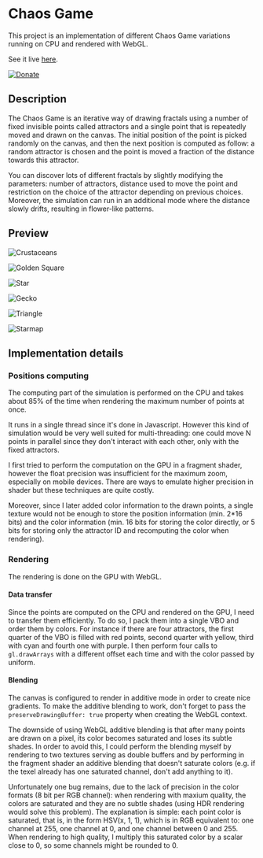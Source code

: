 # Chaos Game
This project is an implementation of different Chaos Game variations running on CPU and rendered with WebGL.

See it live [here](https://piellardj.github.io/chaos-game-webgl/?page%3Acanvas%3Afullscreen=true&page%3Acanvas%3Asidepane=true).

[![Donate](https://raw.githubusercontent.com/piellardj/piellardj.github.io/master/images/readme/donate-paypal.svg)](https://www.paypal.com/donate/?hosted_button_id=AF7H7GEJTL95E)

## Description

The Chaos Game is an iterative way of drawing fractals using a number of fixed invisible points called attractors and a single point that is repeatedly moved and drawn on the canvas. The initial position of the point is picked randomly on the canvas, and then the next position is computed as follow: a random attractor is chosen and the point is moved a fraction of the distance towards this attractor.

You can discover lots of different fractals by slightly modifying the parameters: number of attractors, distance used to move the point and restriction on the choice of the attractor depending on previous choices. Moreover, the simulation can run in an additional mode where the distance slowly drifts, resulting in flower-like patterns.

## Preview
![Crustaceans](src/resources/README/crustacean.png)

![Golden Square](src/resources/README/golden-square.png)

![Star](src/resources/README/star.png)

![Gecko](src/resources/README/gecko.png)

![Triangle](src/resources/README/triangle.png)

![Starmap](src/resources/README/starmap.png)

## Implementation details

### Positions computing
The computing part of the simulation is performed on the CPU and takes about 85% of the time when rendering the maximum number of points at once.

It runs in a single thread since it's done in Javascript. However this kind of simulation would be very well suited for multi-threading: one could move N points in parallel since they don't interact with each other, only with the fixed attractors.

I first tried to perform the computation on the GPU in a fragment shader, however the float precision was insufficient for the maximum zoom, especially on mobile devices. There are ways to emulate higher precision in shader but these techniques are quite costly.

Moreover, since I later added color information to the drawn points, a single texture would not be enough to store the position information (min. 2*16 bits) and the color information (min. 16 bits for storing the color directly, or 5 bits for storing only the attractor ID and recomputing the color when rendering).

### Rendering
The rendering is done on the GPU with WebGL.

#### Data transfer
Since the points are computed on the CPU and rendered on the GPU, I need to transfer them efficiently. To do so, I pack them into a single VBO and order them by colors. For instance if there are four attractors, the first quarter of the VBO is filled  with red points, second quarter with yellow, third with cyan and fourth one with purple. I then perform four calls to `gl.drawArrays` with a different offset each time and with the color passed by uniform.

#### Blending
The canvas is configured to render in additive mode in order to create nice gradients. To make the additive blending to work, don't forget to pass the `preserveDrawingBuffer: true` property when creating the WebGL context.

The downside of using WebGL additive blending is that after many points are drawn on a pixel, its color becomes saturated and loses its subtle shades. In order to avoid this, I could perform the blending myself by rendering to two textures serving as double buffers and by  performing in the fragment shader an additive blending that doesn't saturate colors (e.g. if the texel already has one saturated channel, don't add anything to it).

Unfortunately one bug remains, due to the lack of precision in the color formats (8 bit per RGB channel): when rendering with maxium quality, the colors are saturated and they are no subtle shades (using HDR rendering would solve this problem). The explanation is simple: each point color is saturated, that is, in the form HSV(x, 1, 1), which is in RGB equivalent to: one channel at 255, one channel at 0, and one channel between 0 and 255. When rendering to high quality, I multiply this saturated color by a scalar close to 0, so some channels might be rounded to 0.